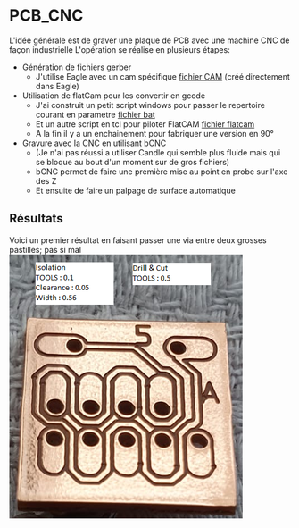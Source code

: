 # PCB_CNC

L'idée générale est de graver une plaque de PCB avec une machine CNC de façon industrielle
L'opération se réalise en plusieurs étapes:
- Génération de fichiers gerber
  - J'utilise Eagle avec un cam spécifique [fichier CAM](cnc.cam) (créé directement dans Eagle)
- Utilisation de flatCam pour les convertir en gcode
  - J'ai construit un petit script windows pour passer le repertoire courant en parametre [fichier bat](FlatCAM.bat)
  - Et un autre script en tcl pour piloter FlatCAM [fichier flatcam](generic.FlatScript)
  - A la fin il y a un enchainement pour fabriquer une version en 90°
- Gravure avec la CNC en utilisant bCNC
  - (Je n'ai pas réussi a utiliser Candle qui semble plus fluide mais qui se bloque au bout d'un moment sur de gros fichiers)
  - bCNC permet de faire une première mise au point en probe sur l'axe des Z
  - Et ensuite de faire un palpage de surface automatique

## Résultats
Voici un premier résultat en faisant passer une via entre deux grosses pastilles; pas si mal
![plot](png/test1.png)
